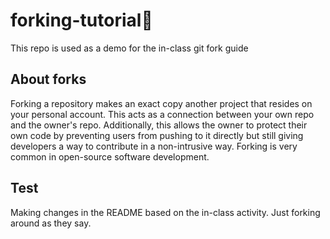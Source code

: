# forking-tutorial🍴
This repo is used as a demo for the in-class git fork guide

## About forks
Forking a repository makes an exact copy another project that resides on your personal account. This acts as a connection between your own repo and the owner's repo. Additionally, this allows the owner to protect their own code by preventing users from pushing to it directly but still giving developers a way to contribute in a non-intrusive way. Forking is very common in open-source software development.

## Test

Making changes in the README based on the in-class activity. Just forking around as they say.